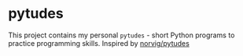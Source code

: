 # pytudes

This project contains my personal `pytudes` - short Python programs to practice programming skills. Inspired by [norvig/pytudes](https://github.com/norvig/pytudes)
